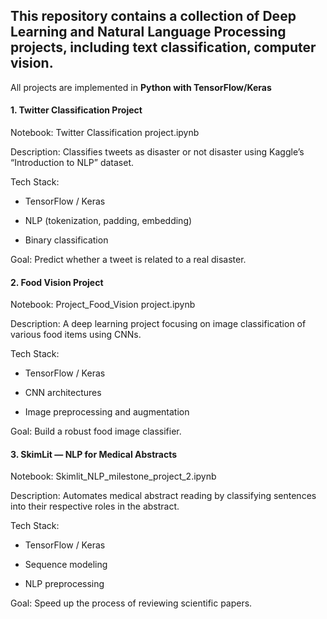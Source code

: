 ## This repository contains a collection of Deep Learning and Natural Language Processing projects, including text classification, computer vision.
All projects are implemented in **Python with TensorFlow/Keras**

#### **1. Twitter Classification Project**

Notebook: Twitter Classification project.ipynb

Description:
Classifies tweets as disaster or not disaster using Kaggle’s “Introduction to NLP” dataset.

Tech Stack:
* TensorFlow / Keras

* NLP (tokenization, padding, embedding)

* Binary classification

Goal: Predict whether a tweet is related to a real disaster.

#### **2. Food Vision Project**

Notebook: Project_Food_Vision project.ipynb

Description:
A deep learning project focusing on image classification of various food items using CNNs.

Tech Stack:

* TensorFlow / Keras

* CNN architectures

* Image preprocessing and augmentation

Goal: Build a robust food image classifier.

#### **3. SkimLit — NLP for Medical Abstracts**

Notebook: Skimlit_NLP_milestone_project_2.ipynb

Description:
Automates medical abstract reading by classifying sentences into their respective roles in the abstract.

Tech Stack:

* TensorFlow / Keras

* Sequence modeling

* NLP preprocessing

Goal: Speed up the process of reviewing scientific papers.
